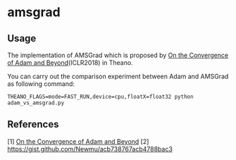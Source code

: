 # amsgrad

## Usage

The implementation of AMSGrad which is proposed by [On the Convergence of Adam and Beyond](https://openreview.net/forum?id=ryQu7f-RZ)(ICLR2018) in Theano.

You can carry out the comparison experiment between Adam and AMSGrad as following command:
```
THEANO_FLAGS=mode=FAST_RUN,device=cpu,floatX=float32 python adam_vs_amsgrad.py
```


## References
[1] [On the Convergence of Adam and Beyond](https://openreview.net/forum?id=ryQu7f-RZ)
[2] https://gist.github.com/Newmu/acb738767acb4788bac3
